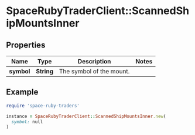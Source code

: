 # SpaceRubyTraderClient::ScannedShipMountsInner

## Properties

| Name | Type | Description | Notes |
| ---- | ---- | ----------- | ----- |
| **symbol** | **String** | The symbol of the mount. |  |

## Example

```ruby
require 'space-ruby-traders'

instance = SpaceRubyTraderClient::ScannedShipMountsInner.new(
  symbol: null
)
```


